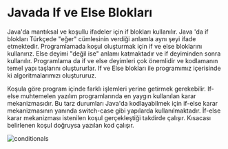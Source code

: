 # Javada If ve Else Blokları
Java'da mantıksal ve koşullu ifadeler için if blokları kullanılır. Java 'da if blokları Türkçede "eğer" cümlesinin verdiği anlamla aynı şeyi ifade etmektedir. 
Programlamada koşul oluşturmak için if ve else bloklarını kullanırız. Else deyimi "değil ise" anlamı katmaktadır ve if deyiminden sonra kullanılır. Programlama da if ve 
else deyimleri çok önemlidir ve kodlamanın temel yapı taşlarını oluştururlar. If ve Else blokları ile programımız içerisinde ki algoritmalarımızı oluştururuz.

Koşula göre program içinde farklı işlemleri yerine getirmek gerekebilir. If-else muhtemelen yazılım programlarında en yaygın kullanılan karar mekanizmasıdır.
Bu tarz durumları Java'da kodlayabilmek için if-else karar mekanizmasının yanında switch-case gibi yapılarda kullanılmaktadır. İf-else karar mekanizması istenilen koşul 
gerçekleştiği takdirde çalışır. Kısacası belirlenen koşul doğruysa yazılan kod çalışır.

![conditionals](https://user-images.githubusercontent.com/86554799/190859750-19f56602-2695-4a90-ad66-54142f4a1fe3.png)
